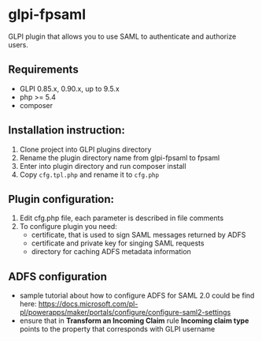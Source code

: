 # glpi-fpsaml
GLPI plugin that allows you to use SAML to authenticate and authorize users.
## Requirements
* GLPI 0.85.x, 0.90.x, up to 9.5.x
* php >= 5.4
* composer

## Installation instruction:

1. Clone project into GLPI plugins directory
2. Rename the plugin directory name from glpi-fpsaml to fpsaml
3. Enter into plugin directory and run composer install
4. Copy `cfg.tpl.php` and rename it to `cfg.php`

## Plugin configuration:

1. Edit cfg.php file, each parameter is described in file comments
2. To configure plugin you need:
    * certificate, that is used to sign SAML messages returned by ADFS
    * certificate and private key for singing SAML requests
    * directory for caching ADFS metadata information

## ADFS configuration
* sample tutorial about how to configure ADFS for SAML 2.0 could be find here: https://docs.microsoft.com/pl-pl/powerapps/maker/portals/configure/configure-saml2-settings
* ensure that in **Transform an Incoming Claim** rule **Incoming claim type** points to the property that corresponds with GLPI username
